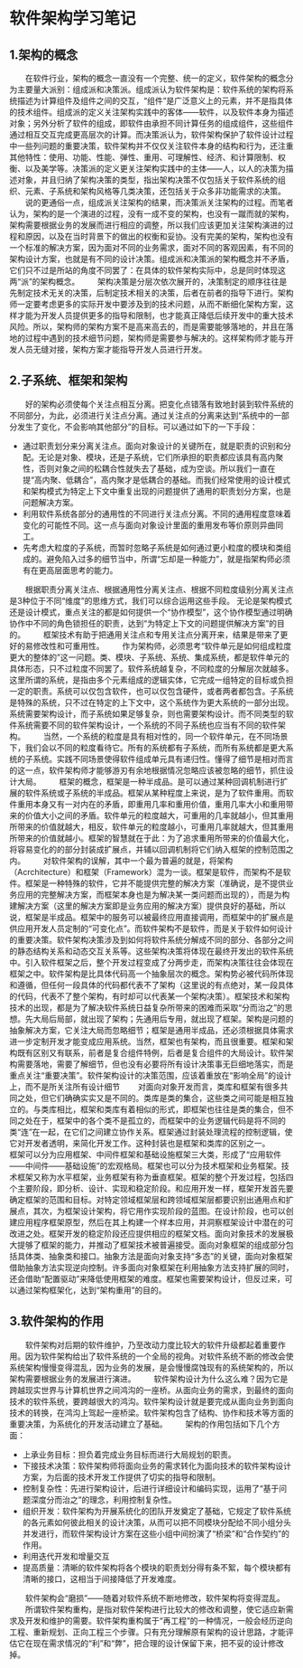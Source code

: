# **软件架构学习笔记**
## **1.架构的概念**
&emsp;&emsp;在软件行业，架构的概念一直没有一个完整、统一的定义，软件架构的概念分为主要量大派别：组成派和决策派。组成派认为软件架构是：软件系统的架构将系统描述为计算组件及组件之间的交互，“组件”是广泛意义上的元素，并不是指具体的技术组件。组成派的定义关注架构实践中的客体——软件，以及软件本身为描述对象；另外分析了软件的组成，即软件由承担不同计算任务的组成组件，这些组件通过相互交互完成更高层次的计算。而决策派认为，软件架构保护了软件设计过程中一些列问题的重要决策，软件架构并不仅仅关注软件本身的结构和行为，还注重其他特性：使用、功能、性能、弹性、重用、可理解性、经济、和计算限制、权衡、以及美学等。决策派的定义更关注架构实践中的主体——人，以人的决策为描述对象，并且归纳了架构决策的类型，指出架构决策不仅包括关于软件系统的组织、元素、子系统和架构风格等几类决策，还包括关于众多非功能需求的决策。
&emsp;&emsp;说的更通俗一点，组成派关注架构的结果，而决策派关注架构的过程。而笔者认为，架构的是一个演进的过程，没有一成不变的架构，也没有一蹴而就的架构，架构需要根据业务的发展而进行相应的调整，所以我们应该更加关注架构演进的过程和原因，以及在当时背景下的做出的权衡和妥协。没有完美的架构，架构也没有一个标准的解决方案，因为面对不同的业务需求，面对不同的客观因素，有不同的架构设计方案，也就是有不同的设计决策。组成派和决策派的架构概念并不矛盾，它们只不过是所站的角度不同罢了：在具体的软件架构实际中，总是同时体现这两“派”的架构概念。
&emsp;&emsp;架构决策是分层次依次展开的，决策制定的顺序往往是先制定技术无关的决策，后制定技术相关的决策，后者在前者的指导下进行。架构师一定要考虑更多的实际开发中要涉及到的技术问题，从而不断细化架构方案，这样才能为开发人员提供更多的指导和限制，也才能真正降低后续开发中的重大技术风险。所以，架构师的架构方案不是高来高去的，而是需要能够落地的，并且在落地的过程中遇到的技术细节问题，架构师是需要参与解决的。这样架构师才能与开发人员无缝对接，架构方案才能指导开发人员进行开发。
## **2.子系统、框架和架构**
&emsp;&emsp;好的架构必须使每个关注点相互分离。把变化点错落有致地封装到软件系统的不同部分，为此，必须进行关注点分离。通过关注点的分离来达到“系统中的一部分发生了变化，不会影响其他部分”的目标。可以通过如下的一下手段：
+ 通过职责划分来分离关注点。面向对象设计的关键所在，就是职责的识别和分配。无论是对象、模块，还是子系统，它们所承担的职责都应该具有高内聚性，否则对象之间的松耦合性就失去了基础，成为空谈。所以我们一直在提“高内聚、低耦合”，高内聚才是低耦合的基础。而我们经常使用的设计模式和架构模式为特定上下文中重复出现的问题提供了通用的职责划分方案，也是问题解决方案。
+ 利用软件系统各部分的通用性的不同进行关注点分离。不同的通用程度意味着变化的可能性不同。这一点与面向对象设计里面的重用发布等价原则异曲同工。
+ 先考虑大粒度的子系统，而暂时忽略子系统是如何通过更小粒度的模块和类组成的。避免陷入过多的细节当中，所谓“忘却是一种能力”，就是指架构师必须有在更高层面思考的能力。

&emsp;&emsp;根据职责分离关注点、根据通用性分离关注点、根据不同粒度级别分离关注点是3种位于不同“维度”的思维方式，我们可以综合运用这些手段。
无论是架构模式还是设计模式，重点关注的都是如何提供一个“协作模型”，这个协作模型通过明确协作中不同的角色锁担任的职责，达到“为特定上下文的问题提供解决方案”的目的。
&emsp;&emsp;框架技术有助于把通用关注点和专用关注点分离开来，结果是带来了更好的易修改性和可重用性。
&emsp;&emsp;作为架构师，必须思考“软件单元是如何组成粒度更大的整体的”这一问题。类、模块、子系统、系统、集成系统，都是软件单元的具体形态，只不过粒度不同罢了。软件系统越复杂，不同粒度的分解层次就越多。这里所谓的系统，是指由多个元素组成的逻辑实体，它完成一组特定的目标或负担一定的职责。系统可以仅包含软件，也可以仅包含硬件，或者两者都包含。子系统是特殊的系统，只不过在特定的上下文中，这个系统作为更大系统的一部分出现。系统需要架构设计，而子系统如果足够复杂，则也需要架构设计。而不同类型的软件系统需要不同的软件架构设计，一个系统的不同子系统也应当有不同的软件架构。
&emsp;&emsp;当然，一个系统的粒度是具有相对性的，同一个软件单元，在不同场景下，我们会以不同的粒度看待它。所有的系统都有子系统，而所有系统都是更大系统的子系统。实践不同场景使得软件组成单元具有递归性。懂得了细节是相对而言的这一点，软件架构师才能够游刃有余地根据情况忽略应该被忽略的细节，抓住设计大局。
&emsp;&emsp;框架的概念，框架是一种半成品。是可以通过某种回调机制进行扩展的软件系统或子系统的半成品。框架从某种程度上来说，是为了软件重用。而软件重用本身又有一对内在的矛盾，即重用几率和重用价值，重用几率大小和重用带来的价值大小之间的矛盾。软件单元的粒度越大，可重用的几率就越小，但其重用所带来的价值就越大，相反，软件单元的粒度越小，可重用几率就越大，但其重用所带来的价值就越小。框架的智慧就在于此：为了追求重用所带来的价值最大化，将容易变化的的部分封装成扩展点，并辅以回调机制将它们纳入框架的控制范围之内。
&emsp;&emsp;对软件架构的误解，其中一个最为普遍的就是，将架构（Acrchitecture）和框架（Framework）混为一谈。框架是软件，而架构不是软件。框架是一种特殊的软件，它并不能提供完整的解决方案（准确说，是不提供业务应用的完整解决方案，而框架本身也是为解决某一类问题而出现的），而是为构建解决方案（这里的解决方案即是业务应用的解决方案）提供良好的基础，所以说，框架是半成品。框架中的服务可以被最终应用直接调用，而框架中的扩展点是供应用开发人员定制的“可变化点”。而软件架构不是软件，而是关于软件如何设计的重要决策。软件架构决策涉及到如何将软件系统分解成不同的部分、各部分之间的静态结构关系和动态交互关系等。这些架构决策将体现在最终开发出的软件系统中。引入软件框架之后，整个开发过程变成了分两步走，而架构决策往往会体现在框架之中。软件架构是比具体代码高一个抽象层次的概念。架构势必被代码所体现和遵循，但任何一段具体的代码都代表不了架构（这里说的有点绝对，某一段具体的代码，代表不了整个架构，有时却可以代表某一个架构决策）。框架技术和架构技术的出现，都是为了解决软件系统日益复杂所带来的困难而采取“分而治之”的思想。先大局后局部，就出现了架构；先通用后专用，就出现了框架。架构是问题的抽象解决方案，它关注大局而忽略细节；框架是通用半成品，还必须根据具体需求进一步定制开发才能变成应用系统。当然，框架也有架构，而且很重要。框架和架构既有区别又有联系，前者是复合组件特例，后者是复合组件的大局设计。软件架构需要落地，需要了解细节，但也没有必要将所有设计决策事无巨细地落实，而是重点关注“重要决策”。软件架构设计的决策范围，应该着重放在“影响全局”的设计上，而不是所关注所有设计细节
&emsp;&emsp;对面向对象开发而言，类库和框架有很多共同之处，但它们确确实实又是不同的。类库是类的集合，这些类之间可能是相互独立的。与类库相比，框架和类库有着相似的形式，即框架也往往是类的集合，但不同之处在于，框架中的各个类不是孤立的，而框架中的业务逻辑代码是将不同的类“连”在一起，在它们之间建立协作关系。框架通过封装处理流程的控制逻辑，使它对开发者透明，来简化开发工作。这种封装也是框架和类库的区别之一。
&emsp;&emsp;框架可以分为应用框架、中间件框架和基础设施框架三大类，形成了“应用软件——中间件——基础设施”的宏观格局。框架也可以分为技术框架和业务框架。技术框架又称为水平框架，业务框架有称为垂直框架。框架的整个开发过程，包括四个主要阶段，即分析、设计、实现和稳定阶段。和应用开发一样，框架开发首先要确定框架的范围和目标。对特定领域框架层和跨领域框架层都要识别出通用点和扩展点，其次，为框架设计架构，将它用作实现阶段的蓝图。在设计阶段，也可以创建应用程序框架原型，然后在其上构建一个样本应用，并洞察框架设计中潜在的可改进之处。框架开发的稳定阶段还应提供相应的框架文档。面向对象技术的发展极大提够了框架的能力，并推动了框架技术被普遍接受。面向对象框架的组成部分包括具体类、抽象类和接口。抽象方法是面向对象支持“多态”的关键，面向对象框架借助抽象方法实现逆向控制。许多面向对象框架在利用抽象方法支持扩展的同时，还会借助“配置驱动”来降低使用框架的难度。框架也需要架构设计，但反过来，可以通过架构框架化，达到“架构重用”的目的。
## **3.软件架构的作用**
&emsp;&emsp;软件架构对后期的软件维护，乃至改动力度比较大的软件升级都起着重要作用。因为软件架构给出了软件系统的一个全局的视角。对软件系统不断的修改会使系统架构慢慢变得混乱，因为业务的发展，是会慢慢腐蚀现有的系统架构的，所以架构需要根据业务的发展进行演进。
&emsp;&emsp;软件架构设计为什么这么难？因为它是跨越现实世界与计算机世界之间鸿沟的一座桥。从面向业务的需求，到最终的面向技术的软件系统，要跨越很大的鸿沟。软件架构设计就是要完成从面向业务到面向技术的转换，在鸿沟上驾起一座桥梁。软件架构包含了结构、协作和技术等方面的重要决策，为系统化的开发活动建立了基础。
&emsp;&emsp;架构的作用包括如下几个方面：
+ 上承业务目标：担负着完成业务目标而进行大局规划的职责。
+ 下接技术决策：软件架构师将面向业务的需求转化为面向技术的软件架构设计方案，为后面的技术开发工作提供了切实的指导和限制。
+ 控制复杂性：先进行架构设计，后进行详细设计和编码实现，运用了“基于问题深度分而治之”的理念，利用控制复杂性。
+ 组织开发：软件架构为开展系统化的团队开发奠定了基础，它规定了软件系统的各元素如何彼此相关的设计决策，从而可以把不同模块分配给不同小组分头并发进行，而软件架构设计方案在这些小组中间扮演了“桥梁”和“合作契约”的作用。
+ 利用迭代开发和增量交互
+ 提高质量：清晰的软件架构将各个模块的职责划分得有条不絮，每个模块都有清晰的接口，这相当于间接降低了开发难度。

&emsp;&emsp;软件架构会“磨损”——随着对软件系统不断地修改，软件架构将变得混乱。
&emsp;&emsp;所谓软件架构重构，是指对软件架构进行比较大的修改和调整，使它适应新需求及开发和维护的需要。软件架构重构属于“再工程”的一种情况，一般会经历逆向工程、重新规划、正向工程三个步骤。只有充分理解原有架构的设计思路，才能评估它在现在需求情况的“利”和“弊”，把合理的设计保留下来，把不妥的设计修改掉。

